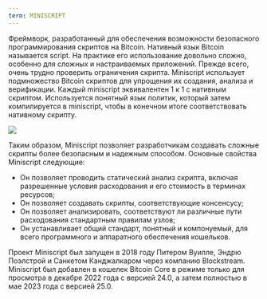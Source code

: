 ```yaml
---
term: MINISCRIPT
---
```


Фреймворк, разработанный для обеспечения возможности безопасного программирования скриптов на Bitcoin. Нативный язык Bitcoin называется script. На практике его использование довольно сложно, особенно для сложных и настраиваемых приложений. Прежде всего, очень трудно проверить ограничения скрипта. Miniscript использует подмножество Bitcoin скриптов для упрощения их создания, анализа и верификации. Каждый miniscript эквивалентен 1 к 1 с нативным скриптом. Используется понятный язык политик, который затем компилируется в miniscript, чтобы в конечном итоге соответствовать нативному скрипту.

![](../../dictionnaire/assets/30.png)

Таким образом, Miniscript позволяет разработчикам создавать сложные скрипты более безопасным и надежным способом. Основные свойства Miniscript следующие:
* Он позволяет проводить статический анализ скрипта, включая разрешенные условия расходования и его стоимость в терминах ресурсов;
* Он позволяет создавать скрипты, соответствующие консенсусу;
* Он позволяет анализировать, соответствуют ли различные пути расходования стандартным правилам узлов;
* Он устанавливает общий стандарт, понятный и компонуемый, для всего программного и аппаратного обеспечения кошельков.

Проект Miniscript был запущен в 2018 году Питером Вуилле, Эндрю Поэлстрой и Санкетом Канджалкаром через компанию Blockstream. Miniscript был добавлен в кошелек Bitcoin Core в режиме только для просмотра в декабре 2022 года с версией 24.0, а затем полностью в мае 2023 года с версией 25.0.